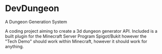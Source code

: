 # DevDungeon
A Dungeon Generation System

A coding project aiming to create a 3d dungeon generator API. Included is a built plugin for the Minecraft Server Program Spigot/Bukit however the "Tech Demo" should work within Minecraft, however it should work for anything.
